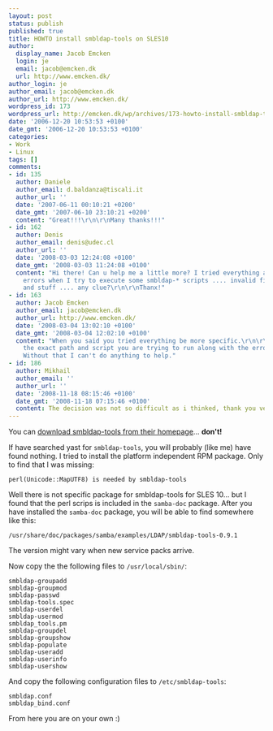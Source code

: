 ```yaml
---
layout: post
status: publish
published: true
title: HOWTO install smbldap-tools on SLES10
author:
  display_name: Jacob Emcken
  login: je
  email: jacob@emcken.dk
  url: http://www.emcken.dk/
author_login: je
author_email: jacob@emcken.dk
author_url: http://www.emcken.dk/
wordpress_id: 173
wordpress_url: http://emcken.dk/wp/archives/173-howto-install-smbldap-tools-on-sles10.html
date: '2006-12-20 10:53:53 +0100'
date_gmt: '2006-12-20 10:53:53 +0100'
categories:
- Work
- Linux
tags: []
comments:
- id: 135
  author: Daniele
  author_email: d.baldanza@tiscali.it
  author_url: ''
  date: '2007-06-11 00:10:21 +0200'
  date_gmt: '2007-06-10 23:10:21 +0200'
  content: "Great!!!\r\n\r\nMany thanks!!!"
- id: 162
  author: Denis
  author_email: denis@udec.cl
  author_url: ''
  date: '2008-03-03 12:24:08 +0100'
  date_gmt: '2008-03-03 11:24:08 +0100'
  content: "Hi there! Can u help me a little more? I tried everything and only get
    errors when I try to execute some smbldap-* scripts .... invalid file references
    and stuff .... any clue?\r\n\r\nThanx!"
- id: 163
  author: Jacob Emcken
  author_email: jacob@emcken.dk
  author_url: http://www.emcken.dk/
  date: '2008-03-04 13:02:10 +0100'
  date_gmt: '2008-03-04 12:02:10 +0100'
  content: "When you said you tried everything be more specific.\r\n\r\nCopy paste
    the exact path and script you are trying to run along with the error message.
    Without that I can't do anything to help."
- id: 186
  author: Mikhail
  author_email: ''
  author_url: ''
  date: '2008-11-18 08:15:46 +0100'
  date_gmt: '2008-11-18 07:15:46 +0100'
  content: The decision was not so difficult as i thinked, thank you very very much.
---
```

You can [download smbldap-tools from their homepage][1]... **don't!**

If have searched yast for `smbldap-tools`, you will probably (like me) have found nothing. I tried to install the platform independent RPM package. Only to find that I was missing:

    perl(Unicode::MapUTF8) is needed by smbldap-tools

Well there is not specific package for smbldap-tools for SLES 10... but I found that the perl scrips is included in the `samba-doc` package. After you have installed the `samba-doc` package, you will be able to find somewhere like this:

    /usr/share/doc/packages/samba/examples/LDAP/smbldap-tools-0.9.1

The version might vary when new service packs arrive.

Now copy the the following files to `/usr/local/sbin/`:

    smbldap-groupadd
    smbldap-groupmod
    smbldap-passwd
    smbldap-tools.spec
    smbldap-userdel
    smbldap-usermod
    smbldap_tools.pm
    smbldap-groupdel
    smbldap-groupshow
    smbldap-populate
    smbldap-useradd
    smbldap-userinfo
    smbldap-usershow

And copy the following configuration files to `/etc/smbldap-tools`:

    smbldap.conf
    smbldap_bind.conf

From here you are on your own :)

[1]: http://sourceforge.net/projects/smbldap-tools/

